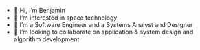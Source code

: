 - 👋 Hi, I’m Benjamin
- 👀 I’m interested in space technology
- 🌱 I’m a Software Engineer and a Systems Analyst and Designer
- 💞️ I’m looking to collaborate on application & system design and algorithm development.
